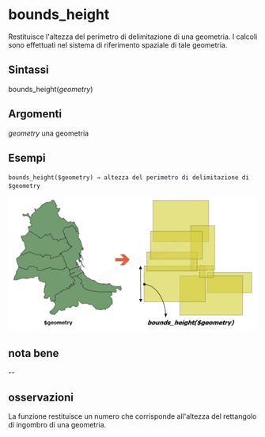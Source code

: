 # bounds_height

Restituisce l'altezza del perimetro di delimitazione di una geometria. I calcoli sono effettuati nel sistema di riferimento spaziale di tale geometria.

## Sintassi

bounds_height(*geometry*)

## Argomenti

*geometry* una geometria

## Esempi

`bounds_height($geometry) → altezza del perimetro di delimitazione di $geometry`

![](/img/geometria/bounds/bounds_height1.png)

## nota bene

--

## osservazioni

La funzione restituisce un numero che corrisponde all'altezza del rettangolo di ingombro di una geometria.
